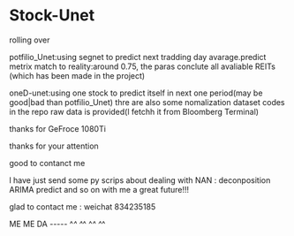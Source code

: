 # Stock-Unet
rolling over


potfilio_Unet:using segnet to predict next tradding day avarage.predict metrix match to reality:around 0.75, the paras conclute all avaliable REITs (which has been made in the project)  

oneD-unet:using one stock to predict itself in next one period(may be good|bad than potfilio_Unet)
thre are also some nomalization dataset codes in the repo
raw data is provided(l fetchh it from Bloomberg Terminal)


thanks for GeFroce 1080Ti 


thanks for your attention

good to contanct me


l have just send some py scrips about dealing with NAN : deconposition  ARIMA predict and so on 
with me a great future!!!




glad to contact me : weichat  834235185

ME ME DA -----  ^_^    ^_^     ^_^    ^_^

